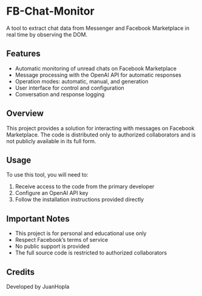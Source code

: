 # FB-Chat-Monitor

A tool to extract chat data from Messenger and Facebook Marketplace in real time by observing the DOM.

## Features

- Automatic monitoring of unread chats on Facebook Marketplace
- Message processing with the OpenAI API for automatic responses
- Operation modes: automatic, manual, and generation
- User interface for control and configuration
- Conversation and response logging

## Overview

This project provides a solution for interacting with messages on Facebook Marketplace. The code is distributed only to authorized collaborators and is not publicly available in its full form.

## Usage

To use this tool, you will need to:

1. Receive access to the code from the primary developer  
2. Configure an OpenAI API key  
3. Follow the installation instructions provided directly  

## Important Notes

- This project is for personal and educational use only  
- Respect Facebook’s terms of service  
- No public support is provided  
- The full source code is restricted to authorized collaborators  

## Credits

Developed by JuanHopla
